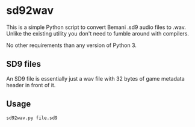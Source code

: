 # sd92wav
This is a simple Python script to convert Bemani .sd9 audio files to .wav. Unlike the existing utility you don't need to fumble around with compilers.

No other requirements than any version of Python 3.
## SD9 files
An SD9 file is essentially just a wav file with 32 bytes of game metadata header in front of it.
## Usage
`sd92wav.py file.sd9`
